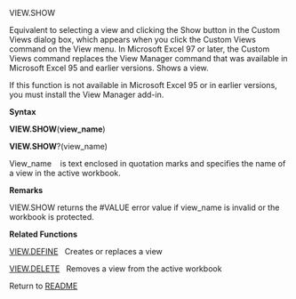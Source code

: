 VIEW.SHOW

Equivalent to selecting a view and clicking the Show button in the
Custom Views dialog box, which appears when you click the Custom Views
command on the View menu. In Microsoft Excel 97 or later, the Custom
Views command replaces the View Manager command that was available in
Microsoft Excel 95 and earlier versions. Shows a view.

If this function is not available in Microsoft Excel 95 or in earlier
versions, you must install the View Manager add-in.

**Syntax**

**VIEW.SHOW**(**view\_name**)

**VIEW.SHOW**?(view\_name)

View\_name&nbsp;&nbsp;&nbsp;&nbsp;is text enclosed in quotation marks
and specifies the name of a view in the active workbook.

**Remarks**

VIEW.SHOW returns the \#VALUE error value if view\_name is invalid or
the workbook is protected.

**Related Functions**

[VIEW.DEFINE](VIEW.DEFINE.md)&nbsp;&nbsp;&nbsp;Creates or replaces a view

[VIEW.DELETE](VIEW.DELETE.md)&nbsp;&nbsp;&nbsp;Removes a view from the active workbook



Return to [README](README.md)

